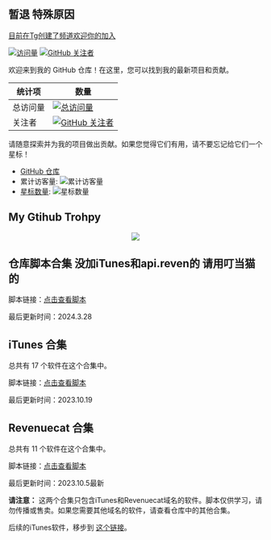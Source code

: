 ## 暂退 特殊原因
 [目前在Tg创建了频道欢迎你的加入](https://t.me/Jsforbaby)

[![访问量](https://komarev.com/ghpvc/?username=Yu9191)](https://github.com/Yu9191)
[![GitHub 关注者](https://img.shields.io/github/followers/Yu9191?style=social)](https://github.com/Yu9191)

欢迎来到我的 GitHub 仓库！在这里，您可以找到我的最新项目和贡献。

| 统计项   | 数量                                                                 |
| -------- | -------------------------------------------------------------------- |
| 总访问量 | [![总访问量](https://komarev.com/ghpvc/?username=Yu9191)](https://github.com/Yu9191) |
| 关注者   | [![GitHub 关注者](https://img.shields.io/github/followers/Yu9191?style=social)](https://github.com/Yu9191) |

请随意探索并为我的项目做出贡献。如果您觉得它们有用，请不要忘记给它们一个星标！

- [GitHub 仓库](https://github.com/Yu9191)
- 累计访客量: ![累计访客量](https://profile-counter.glitch.me/Yu9191/count.svg)
- [星标数量](https://img.shields.io/github/stars/Yu9191/Rewrite?style=social): ![星标数量](https://img.shields.io/github/stars/Yu9191/Rewrite?style=social)

## My Gtihub Trohpy

<div align="center">

![](https://github-profile-trophy.vercel.app/?username=Sliverkiss)

</div>
 
## 仓库脚本合集 没加iTunes和api.reven的 请用叮当猫的

脚本链接：[点击查看脚本](https://raw.githubusercontent.com/Yu9191/Rewrite/main/BabyScript.txt)

最后更新时间：2024.3.28

## iTunes 合集

总共有 17 个软件在这个合集中。

脚本链接：[点击查看脚本](https://raw.githubusercontent.com/Yu9191/Rewrite/main/iTunes.js)

最后更新时间：2023.10.19

## Revenuecat 合集

总共有 11 个软件在这个合集中。

脚本链接：[点击查看脚本](https://raw.githubusercontent.com/Yu9191/Rewrite/main/Revenuecat.js)

最后更新时间：2023.10.5最新

**请注意：** 这两个合集只包含iTunes和Revenuecat域名的软件。脚本仅供学习，请勿传播或售卖。如果您需要其他域名的软件，请查看仓库中的其他合集。

后续的iTunes软件，移步到 [这个链接](https://github.com/Yu9191/Rewrite/tree/main/itunes)。



